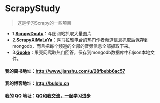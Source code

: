 # ScrapyStudy
> 这是学习Scrapy的一些项目
* 1.**[ScrapyDoutu](https://github.com/rieuse/ScrapyStudy/tree/master/ScrapyDoutu)**：斗图网站抓取大量图片
* 2.**[ScrapyXiMaLaYa](https://github.com/rieuse/ScrapyStudy/tree/master/ScrapyXiMaLaYa)**：喜马拉雅电台的热门作者频道信息抓取后保存到mongodb，而且把每个频道的全部的音频信息全部抓取下来。
* 3.**[Guoke](https://github.com/rieuse/ScrapyStudy/tree/master/Guoke)**：果壳网爬取热门回答，保存到mongodb数据库中和json本地文件。

#### 我的简书地址：**http://www.jianshu.com/u/28fbebb6ac57**
#### 我的博客地址：**http://bulolo.cn**
#### 我的 QQ 地址：[QQ和我交流，一起学习进步](http://wpa.qq.com/msgrd?v=3&uin=553704903&site=qq&menu=yes)

